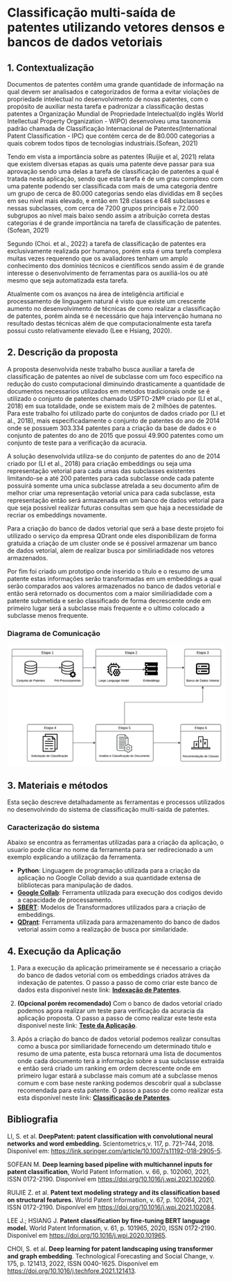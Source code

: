 # Classificação multi-saída de patentes utilizando vetores densos e bancos de dados vetoriais
## 1. Contextualização

Documentos de patentes contêm uma grande quantidade de informação na qual devem ser analisados e categorizados de forma a evitar violações de propriedade intelectual no desenvolvimento de novas patentes, com o propósito de auxiliar nesta tarefa e padronizar a classificação destas patentes a Organização Mundial de Propriedade Intelectual(do inglês World Intellectual Property Organization - WIPO) desenvolveu uma taxonomia padrão chamada de Classificação Internacional de Patentes(International Patent Classification - IPC) que contém cerca de de 80.000 categorias a quais cobrem todos tipos de tecnologias industriais.(Sofean, 2021)

Tendo em vista a importância sobre as patentes (Ruijie et al, 2021) relata que existem diversas etapas as quais uma patente deve passar para sua aprovação sendo uma delas a tarefa de classificação de patentes a qual é tratada nesta aplicação, sendo que esta tarefa é de um grau complexo com uma patente podendo ser classificada com mais de uma categoria dentre um grupo de cerca de 80.000 categorias sendo elas divididas em 8 seções em seu nível mais elevado, e então em 128 classes e 648 subclasses e nessas subclasses, com cerca de 7200 grupos principais e 72.000 subgrupos ao nível mais baixo sendo assim a atribuição correta destas categorias é de grande importância na tarefa de classificação de patentes.(Sofean, 2021)

Segundo (Choi. et al., 2022) a tarefa de classificação de patentes era exclusivamente realizada por humanos, porém esta é uma tarefa complexa muitas vezes requerendo que os avaliadores tenham um amplo conhecimento dos domínios técnicos e científicos sendo assim é de grande interesse o desenvolvimento de ferramentas para os auxiliá-los ou até mesmo que seja automatizada esta tarefa.

Atualmente com os avanços na área  de inteligência artificial e processamento de linguagem natural é visto que existe um crescente aumento no desenvolvimento de técnicas de como realizar a classificação de patentes, porém ainda se é necessário que haja intervenção humana no resultado destas técnicas além de que computacionalmente esta tarefa possui custo relativamente elevado (Lee e Hsiang, 2020).

## 2. Descrição da proposta

A proposta desenvolvida neste trabalho busca auxiliar a tarefa de classificação de patentes ao nivel de subclasse com um foco especifico na redução do custo computacional diminuindo drasticamente a quantidade de documentos necessarios utilizados em metodos tradicionais onde se é utilizado o conjunto de patentes chamado USPTO-2M® criado por (LI et al., 2018) em sua totalidade, onde se existem mais de 2 milhões de patentes. Para este trabalho foi utilizado parte do conjuntos de dados criado por (LI et al., 2018), mais especificadamente o conjunto de patentes do ano de 2014 onde se possuem 303.334 patentes para a criação da base de dados e o conjunto de patentes do ano de 2015 que possui 49.900 patentes como um conjunto de teste para a verificação da acuracia. 

A solução desenvolvida utiliza-se do conjunto de patentes do ano de 2014 criado por (LI et al., 2018) para criação embeddings ou seja uma representação vetorial para cada umas das subclasses existentes limitando-se a até 200 patentes para cada subclasse onde cada patente possuirá somente uma unica subclasse atrelada a seu documento afim de melhor criar uma representação vetorial unica para cada subclasse, esta representação então será armazenada em um banco de dados vetorial para que seja possivel realizar futuras consultas sem que haja a necessidade de recriar os embeddings novamente.

Para a criação do banco de dados vetorial que será a base deste projeto foi utilizado o serviço da empresa QDrant onde eles disponibilizam de forma gratuida a criação de um cluster onde se é possivel armazenar um banco de dados vetorial, alem de realizar busca por similiriadidade nos vetores armazenados.

Por fim foi criado um prototipo onde inserido o titulo e o resumo de uma patente estas informações serão transformadas em um embeddings a qual serão comparados aos valores armazenados no banco de dados vetorial e então será retornado os documentos com a maior similiriadidade com a patente submetida e serão classificado de forma decrescente onde em primeiro lugar será a subclasse mais frequente e o ultimo colocado a subclasse menos frequente.

### Diagrama de Comunicação
![diagrama_de_execucao](https://github.com/alacides/multi-output-taxonomy-classifier/blob/main/resources/Concept%20map.png?raw=true)

## 3. Materiais e métodos 

Esta seção descreve detalhadamente as ferramentas e processos utilizados no desenvolvindo do sistema de classificação multi-saída de patentes. 

### Caracterização do sistema
Abaixo se encontra as ferramentas utilizadas para a criação da aplicação, o usuario pode clicar no nome da ferramenta para ser redirecionado a um exemplo explicando a utilização da ferramenta.

- **Python**: Linguagem de programação utilizada para a criação da aplicação no Google Collab devido a sua quantidade extensa de blibliotecas para manipulação de dados.
- [**Google Collab**](https://github.com/alacides/multi-output-taxonomy-classifier/tree/main/resources/Google%20Collab): Ferramenta utilizada para execução dos codigos devido a capacidade de processamento.
- [**SBERT**](https://github.com/alacides/multi-output-taxonomy-classifier/tree/main/resources/SBert): Modelos de Transformadores utilizados para a criação de embeddings.
- [**QDrant**](https://github.com/alacides/multi-output-taxonomy-classifier/tree/main/resources/QDrant): Ferramenta utilizada para armazenamento do banco de dados vetorial assim como a realização de busca por similaridade.

## 4. Execução da Aplicação
1. Para a execução da aplicação primeiramente se é necessario a criação do banco de dados vetorial com os embeddings criados atráves da indexação de patentes. O passo a passo de como criar este banco de dados esta disponivel neste link: [**Indexação de Patentes**](https://github.com/alacides/multi-output-taxonomy-classifier/tree/main/indexing).

2. **(Opcional porém recomendado)** Com o banco de dados vetorial criado podemos agora realizar um teste para verificação da acuracia da aplicação proposta. O passo a passo de como realizar este teste esta disponivel neste link: [**Teste da Aplicação**](https://github.com/alacides/multi-output-taxonomy-classifier/tree/main/testing).

3. Após a criação do banco de dados vetorial podemos realizar consultas como a busca por similiaridade fornecendo um determinado titulo e resumo de uma patente, esta busca retornará uma lista de documentos onde cada documento terá a informação sobre a sua subclasse extraida e então será criado um ranking em ordem decrescente onde em primeiro lugar estará a subclasse mais comum até a subclasse menos comum e com base neste ranking podemos descobrir qual a subclasse recomendada para esta patente. O passo a passo de como realizar esta  esta disponivel neste link: [**Classificação de Patentes**](https://github.com/alacides/multi-output-taxonomy-classifier/tree/main/search).

## Bibliografia
LI, S. et al. **DeepPatent: patent classification with convolutional neural networks and word embedding.** Scientometrics,v. 117, p. 721–744, 2018. Disponível em: <https://link.springer.com/article/10.1007/s11192-018-2905-5>.

SOFEAN M. **Deep learning based pipeline with multichannel inputs for patent classification**, World Patent Information. v. 66, p. 102060, 2021, ISSN 0172-2190. Disponível em <https://doi.org/10.1016/j.wpi.2021.102060>.

RUIJIE Z. et al. **Patent text modeling strategy and its classification based on structural features.** World Patent Information, v. 67, p. 102084, 2021, ISSN 0172-2190. Disponível em <https://doi.org/10.1016/j.wpi.2021.102084>.

LEE J.; HSIANG J. **Patent classification by fine-tuning BERT language model.** World Patent Information, v. 61, p. 101965, 2020, ISSN 0172-2190. Disponível em <https://doi.org/10.1016/j.wpi.2020.101965>.

CHOI, S. et al. **Deep learning for patent landscaping using transformer and graph embedding**. Technological Forecasting and Social Change, v. 175, p. 121413, 2022, ISSN 0040-1625. Disponível em <https://doi.org/10.1016/j.techfore.2021.121413>.